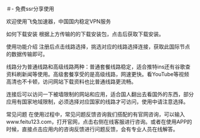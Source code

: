 ＃-
免费ssr分享使用

欢迎使用飞兔加速器，中国国内稳定VPN服务

如何下载安装
根据上方传输的的下载安装包，点击后获取下载安装。

使用功能介绍
注册后点击线路选择，挑选对应的线路选择连接，获取此国际节点的数据传输即可。

线路分为普通线路和高级线路两种：普通套餐线路稳定，适合推特ins还有谷歌查资料刷新闻等使用。高级套餐享受的是高级线路，网速更快。看YouTube等视频高清也不卡顿，访问网站下载资料也比普通线路更流畅。

连接后可以访问一下被墙限制的网站和应用，适合国人翻出去看国外的东西，部分应用有国家地域限制，必须选择对应国家的线路才可访问，使用中请注意选择。

常见问题
在使用过程中，常见问题反馈咨询我们搭配的有官网咨询，可以输入www.feitu123.com，打开官网，点击右侧在线客服进行咨询。或者在使用APP的时候，直接点击应用内的咨询反馈进行问题反馈，会有专业人员在线解答。
